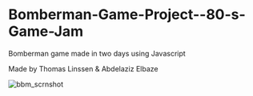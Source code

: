 # Bomberman-Game-Project--80-s-Game-Jam
Bomberman game made in two days using Javascript

Made by Thomas Linssen & Abdelaziz Elbaze

![bbm_scrnshot](https://user-images.githubusercontent.com/31830553/64256482-db350200-cf23-11e9-9a4d-169e93254c3b.png)
